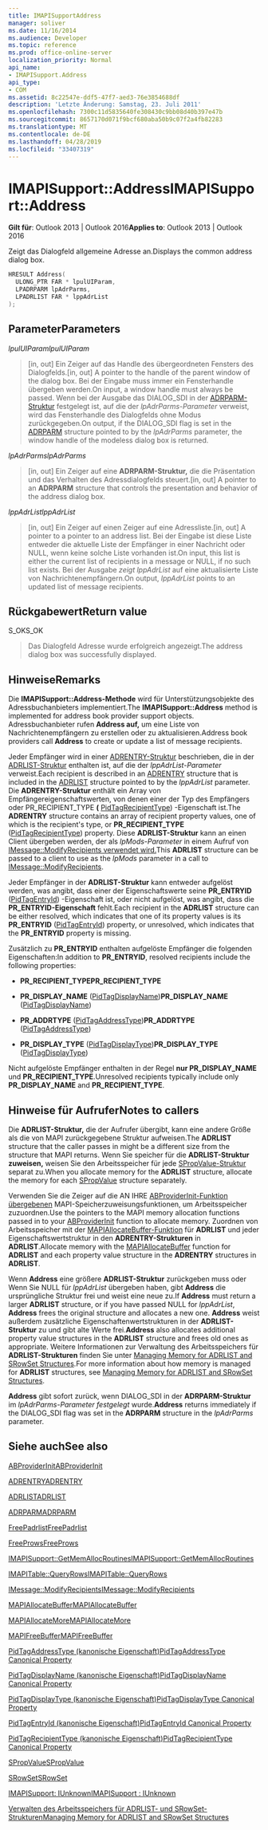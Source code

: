 ```yaml
---
title: IMAPISupportAddress
manager: soliver
ms.date: 11/16/2014
ms.audience: Developer
ms.topic: reference
ms.prod: office-online-server
localization_priority: Normal
api_name:
- IMAPISupport.Address
api_type:
- COM
ms.assetid: 8c22547e-ddf5-47f7-aed3-76e3854688df
description: 'Letzte Änderung: Samstag, 23. Juli 2011'
ms.openlocfilehash: 7300c11d5835640fe308430c9bb08d40b397e47b
ms.sourcegitcommit: 8657170d071f9bcf680aba50b9c07f2a4fb82283
ms.translationtype: MT
ms.contentlocale: de-DE
ms.lasthandoff: 04/28/2019
ms.locfileid: "33407319"
---
```

# <a name="imapisupportaddress"></a><span data-ttu-id="9e900-103">IMAPISupport::Address</span><span class="sxs-lookup"><span data-stu-id="9e900-103">IMAPISupport::Address</span></span>

  
  
<span data-ttu-id="9e900-104">**Gilt für**: Outlook 2013 | Outlook 2016</span><span class="sxs-lookup"><span data-stu-id="9e900-104">**Applies to**: Outlook 2013 | Outlook 2016</span></span> 
  
<span data-ttu-id="9e900-105">Zeigt das Dialogfeld allgemeine Adresse an.</span><span class="sxs-lookup"><span data-stu-id="9e900-105">Displays the common address dialog box.</span></span> 
  
```cpp
HRESULT Address(
  ULONG_PTR FAR * lpulUIParam,
  LPADRPARM lpAdrParms,
  LPADRLIST FAR * lppAdrList
);
```

## <a name="parameters"></a><span data-ttu-id="9e900-106">Parameter</span><span class="sxs-lookup"><span data-stu-id="9e900-106">Parameters</span></span>

 <span data-ttu-id="9e900-107">_lpulUIParam_</span><span class="sxs-lookup"><span data-stu-id="9e900-107">_lpulUIParam_</span></span>
  
> <span data-ttu-id="9e900-108">[in, out] Ein Zeiger auf das Handle des übergeordneten Fensters des Dialogfelds.</span><span class="sxs-lookup"><span data-stu-id="9e900-108">[in, out] A pointer to the handle of the parent window of the dialog box.</span></span> <span data-ttu-id="9e900-109">Bei der Eingabe muss immer ein Fensterhandle übergeben werden.</span><span class="sxs-lookup"><span data-stu-id="9e900-109">On input, a window handle must always be passed.</span></span> <span data-ttu-id="9e900-110">Wenn bei der Ausgabe das DIALOG_SDI in der [ADRPARM-Struktur](adrparm.md) festgelegt ist, auf die der  _lpAdrParms-Parameter_ verweist, wird das Fensterhandle des Dialogfelds ohne Modus zurückgegeben.</span><span class="sxs-lookup"><span data-stu-id="9e900-110">On output, if the DIALOG_SDI flag is set in the [ADRPARM](adrparm.md) structure pointed to by the  _lpAdrParms_ parameter, the window handle of the modeless dialog box is returned.</span></span> 
    
 <span data-ttu-id="9e900-111">_lpAdrParms_</span><span class="sxs-lookup"><span data-stu-id="9e900-111">_lpAdrParms_</span></span>
  
> <span data-ttu-id="9e900-112">[in, out] Ein Zeiger auf eine **ADRPARM-Struktur,** die die Präsentation und das Verhalten des Adressdialogfelds steuert.</span><span class="sxs-lookup"><span data-stu-id="9e900-112">[in, out] A pointer to an **ADRPARM** structure that controls the presentation and behavior of the address dialog box.</span></span> 
    
 <span data-ttu-id="9e900-113">_lppAdrList_</span><span class="sxs-lookup"><span data-stu-id="9e900-113">_lppAdrList_</span></span>
  
> <span data-ttu-id="9e900-114">[in, out] Ein Zeiger auf einen Zeiger auf eine Adressliste.</span><span class="sxs-lookup"><span data-stu-id="9e900-114">[in, out] A pointer to a pointer to an address list.</span></span> <span data-ttu-id="9e900-115">Bei der Eingabe ist diese Liste entweder die aktuelle Liste der Empfänger in einer Nachricht oder NULL, wenn keine solche Liste vorhanden ist.</span><span class="sxs-lookup"><span data-stu-id="9e900-115">On input, this list is either the current list of recipients in a message or NULL, if no such list exists.</span></span> <span data-ttu-id="9e900-116">Bei der Ausgabe  _zeigt lppAdrList_ auf eine aktualisierte Liste von Nachrichtenempfängern.</span><span class="sxs-lookup"><span data-stu-id="9e900-116">On output,  _lppAdrList_ points to an updated list of message recipients.</span></span> 
    
## <a name="return-value"></a><span data-ttu-id="9e900-117">Rückgabewert</span><span class="sxs-lookup"><span data-stu-id="9e900-117">Return value</span></span>

<span data-ttu-id="9e900-118">S_OK</span><span class="sxs-lookup"><span data-stu-id="9e900-118">S_OK</span></span> 
  
> <span data-ttu-id="9e900-119">Das Dialogfeld Adresse wurde erfolgreich angezeigt.</span><span class="sxs-lookup"><span data-stu-id="9e900-119">The address dialog box was successfully displayed.</span></span>
    
## <a name="remarks"></a><span data-ttu-id="9e900-120">Hinweise</span><span class="sxs-lookup"><span data-stu-id="9e900-120">Remarks</span></span>

<span data-ttu-id="9e900-121">Die **IMAPISupport::Address-Methode** wird für Unterstützungsobjekte des Adressbuchanbieters implementiert.</span><span class="sxs-lookup"><span data-stu-id="9e900-121">The **IMAPISupport::Address** method is implemented for address book provider support objects.</span></span> <span data-ttu-id="9e900-122">Adressbuchanbieter rufen **Address auf,** um eine Liste von Nachrichtenempfängern zu erstellen oder zu aktualisieren.</span><span class="sxs-lookup"><span data-stu-id="9e900-122">Address book providers call **Address** to create or update a list of message recipients.</span></span> 
  
<span data-ttu-id="9e900-123">Jeder Empfänger wird in einer [ADRENTRY-Struktur](adrentry.md) beschrieben, die in der [ADRLIST-Struktur](adrlist.md) enthalten ist, auf die der  _lppAdrList-Parameter_ verweist.</span><span class="sxs-lookup"><span data-stu-id="9e900-123">Each recipient is described in an [ADRENTRY](adrentry.md) structure that is included in the [ADRLIST](adrlist.md) structure pointed to by the  _lppAdrList_ parameter.</span></span> <span data-ttu-id="9e900-124">Die **ADRENTRY-Struktur** enthält ein Array von Empfängereigenschaftswerten, von denen einer der Typ des Empfängers oder PR_RECIPIENT_TYPE **(** [PidTagRecipientType](pidtagrecipienttype-canonical-property.md)) -Eigenschaft ist.</span><span class="sxs-lookup"><span data-stu-id="9e900-124">The **ADRENTRY** structure contains an array of recipient property values, one of which is the recipient's type, or **PR_RECIPIENT_TYPE** ([PidTagRecipientType](pidtagrecipienttype-canonical-property.md)) property.</span></span> <span data-ttu-id="9e900-125">Diese **ADRLIST-Struktur** kann an einen Client übergeben werden, der als _lpMods-Parameter_ in einem Aufruf von [IMessage::ModifyRecipients verwendet wird.](imessage-modifyrecipients.md)</span><span class="sxs-lookup"><span data-stu-id="9e900-125">This **ADRLIST** structure can be passed to a client to use as the  _lpMods_ parameter in a call to [IMessage::ModifyRecipients](imessage-modifyrecipients.md).</span></span>
  
<span data-ttu-id="9e900-126">Jeder Empfänger in der **ADRLIST-Struktur** kann entweder aufgelöst werden, was angibt, dass einer der Eigenschaftswerte seine **PR_ENTRYID** ([PidTagEntryId](pidtagentryid-canonical-property.md)) -Eigenschaft ist, oder nicht aufgelöst, was angibt, dass die **PR_ENTRYID-Eigenschaft** fehlt.</span><span class="sxs-lookup"><span data-stu-id="9e900-126">Each recipient in the **ADRLIST** structure can be either resolved, which indicates that one of its property values is its **PR_ENTRYID** ([PidTagEntryId](pidtagentryid-canonical-property.md)) property, or unresolved, which indicates that the **PR_ENTRYID** property is missing.</span></span> 
  
<span data-ttu-id="9e900-127">Zusätzlich zu **PR_ENTRYID** enthalten aufgelöste Empfänger die folgenden Eigenschaften:</span><span class="sxs-lookup"><span data-stu-id="9e900-127">In addition to **PR_ENTRYID**, resolved recipients include the following properties:</span></span>
  
- <span data-ttu-id="9e900-128">**PR_RECIPIENT_TYPE**</span><span class="sxs-lookup"><span data-stu-id="9e900-128">**PR_RECIPIENT_TYPE**</span></span>
    
- <span data-ttu-id="9e900-129">**PR_DISPLAY_NAME** ([PidTagDisplayName](pidtagdisplayname-canonical-property.md))</span><span class="sxs-lookup"><span data-stu-id="9e900-129">**PR_DISPLAY_NAME** ([PidTagDisplayName](pidtagdisplayname-canonical-property.md))</span></span>
    
- <span data-ttu-id="9e900-130">**PR_ADDRTYPE** ([PidTagAddressType](pidtagaddresstype-canonical-property.md))</span><span class="sxs-lookup"><span data-stu-id="9e900-130">**PR_ADDRTYPE** ([PidTagAddressType](pidtagaddresstype-canonical-property.md))</span></span>
    
- <span data-ttu-id="9e900-131">**PR_DISPLAY_TYPE** ([PidTagDisplayType](pidtagdisplaytype-canonical-property.md))</span><span class="sxs-lookup"><span data-stu-id="9e900-131">**PR_DISPLAY_TYPE** ([PidTagDisplayType](pidtagdisplaytype-canonical-property.md))</span></span>
    
<span data-ttu-id="9e900-132">Nicht aufgelöste Empfänger enthalten in der Regel **nur PR_DISPLAY_NAME** und **PR_RECIPIENT_TYPE**.</span><span class="sxs-lookup"><span data-stu-id="9e900-132">Unresolved recipients typically include only **PR_DISPLAY_NAME** and **PR_RECIPIENT_TYPE**.</span></span> 
  
## <a name="notes-to-callers"></a><span data-ttu-id="9e900-133">Hinweise für Aufrufer</span><span class="sxs-lookup"><span data-stu-id="9e900-133">Notes to callers</span></span>

<span data-ttu-id="9e900-134">Die **ADRLIST-Struktur,** die der Aufrufer übergibt, kann eine andere Größe als die von MAPI zurückgegebene Struktur aufweisen.</span><span class="sxs-lookup"><span data-stu-id="9e900-134">The **ADRLIST** structure that the caller passes in might be a different size from the structure that MAPI returns.</span></span> <span data-ttu-id="9e900-135">Wenn Sie speicher für die **ADRLIST-Struktur zuweisen,** weisen Sie den Arbeitsspeicher für jede [SPropValue-Struktur](spropvalue.md) separat zu.</span><span class="sxs-lookup"><span data-stu-id="9e900-135">When you allocate memory for the **ADRLIST** structure, allocate the memory for each [SPropValue](spropvalue.md) structure separately.</span></span> 
  
<span data-ttu-id="9e900-136">Verwenden Sie die Zeiger auf die AN IHRE [ABProviderInit-Funktion übergebenen](abproviderinit.md) MAPI-Speicherzuweisungsfunktionen, um Arbeitsspeicher zuzuordnen.</span><span class="sxs-lookup"><span data-stu-id="9e900-136">Use the pointers to the MAPI memory allocation functions passed in to your [ABProviderInit](abproviderinit.md) function to allocate memory.</span></span> <span data-ttu-id="9e900-137">Zuordnen von Arbeitsspeicher mit der [MAPIAllocateBuffer-Funktion](mapiallocatebuffer.md) für **ADRLIST** und jeder Eigenschaftswertstruktur in den **ADRENTRY-Strukturen** in **ADRLIST**.</span><span class="sxs-lookup"><span data-stu-id="9e900-137">Allocate memory with the [MAPIAllocateBuffer](mapiallocatebuffer.md) function for **ADRLIST** and each property value structure in the **ADRENTRY** structures in **ADRLIST**.</span></span> 
  
<span data-ttu-id="9e900-138">Wenn **Address** eine größere **ADRLIST-Struktur** zurückgeben muss oder Wenn Sie NULL für  _lppAdrList_ übergeben haben, gibt **Address** die ursprüngliche Struktur frei und weist eine neue zu.</span><span class="sxs-lookup"><span data-stu-id="9e900-138">If **Address** must return a larger **ADRLIST** structure, or if you have passed NULL for  _lppAdrList_, **Address** frees the original structure and allocates a new one.</span></span> <span data-ttu-id="9e900-139">**Address** weist außerdem zusätzliche Eigenschaftenwertstrukturen in der **ADRLIST-Struktur** zu und gibt alte Werte frei.</span><span class="sxs-lookup"><span data-stu-id="9e900-139">**Address** also allocates additional property value structures in the **ADRLIST** structure and frees old ones as appropriate.</span></span> <span data-ttu-id="9e900-140">Weitere Informationen zur Verwaltung des Arbeitsspeichers für **ADRLIST-Strukturen** finden Sie unter [Managing Memory for ADRLIST and SRowSet Structures](managing-memory-for-adrlist-and-srowset-structures.md).</span><span class="sxs-lookup"><span data-stu-id="9e900-140">For more information about how memory is managed for **ADRLIST** structures, see [Managing Memory for ADRLIST and SRowSet Structures](managing-memory-for-adrlist-and-srowset-structures.md).</span></span>
  
 <span data-ttu-id="9e900-141">**Address** gibt sofort zurück, wenn DIALOG_SDI in der **ADRPARM-Struktur** im  _lpAdrParms-Parameter festgelegt_ wurde.</span><span class="sxs-lookup"><span data-stu-id="9e900-141">**Address** returns immediately if the DIALOG_SDI flag was set in the **ADRPARM** structure in the  _lpAdrParms_ parameter.</span></span> 
  
## <a name="see-also"></a><span data-ttu-id="9e900-142">Siehe auch</span><span class="sxs-lookup"><span data-stu-id="9e900-142">See also</span></span>



[<span data-ttu-id="9e900-143">ABProviderInit</span><span class="sxs-lookup"><span data-stu-id="9e900-143">ABProviderInit</span></span>](abproviderinit.md)
  
[<span data-ttu-id="9e900-144">ADRENTRY</span><span class="sxs-lookup"><span data-stu-id="9e900-144">ADRENTRY</span></span>](adrentry.md)
  
[<span data-ttu-id="9e900-145">ADRLIST</span><span class="sxs-lookup"><span data-stu-id="9e900-145">ADRLIST</span></span>](adrlist.md)
  
[<span data-ttu-id="9e900-146">ADRPARM</span><span class="sxs-lookup"><span data-stu-id="9e900-146">ADRPARM</span></span>](adrparm.md)
  
[<span data-ttu-id="9e900-147">FreePadrlist</span><span class="sxs-lookup"><span data-stu-id="9e900-147">FreePadrlist</span></span>](freepadrlist.md)
  
[<span data-ttu-id="9e900-148">FreeProws</span><span class="sxs-lookup"><span data-stu-id="9e900-148">FreeProws</span></span>](freeprows.md)
  
[<span data-ttu-id="9e900-149">IMAPISupport::GetMemAllocRoutines</span><span class="sxs-lookup"><span data-stu-id="9e900-149">IMAPISupport::GetMemAllocRoutines</span></span>](imapisupport-getmemallocroutines.md)
  
[<span data-ttu-id="9e900-150">IMAPITable::QueryRows</span><span class="sxs-lookup"><span data-stu-id="9e900-150">IMAPITable::QueryRows</span></span>](imapitable-queryrows.md)
  
[<span data-ttu-id="9e900-151">IMessage::ModifyRecipients</span><span class="sxs-lookup"><span data-stu-id="9e900-151">IMessage::ModifyRecipients</span></span>](imessage-modifyrecipients.md)
  
[<span data-ttu-id="9e900-152">MAPIAllocateBuffer</span><span class="sxs-lookup"><span data-stu-id="9e900-152">MAPIAllocateBuffer</span></span>](mapiallocatebuffer.md)
  
[<span data-ttu-id="9e900-153">MAPIAllocateMore</span><span class="sxs-lookup"><span data-stu-id="9e900-153">MAPIAllocateMore</span></span>](mapiallocatemore.md)
  
[<span data-ttu-id="9e900-154">MAPIFreeBuffer</span><span class="sxs-lookup"><span data-stu-id="9e900-154">MAPIFreeBuffer</span></span>](mapifreebuffer.md)
  
[<span data-ttu-id="9e900-155">PidTagAddressType (kanonische Eigenschaft)</span><span class="sxs-lookup"><span data-stu-id="9e900-155">PidTagAddressType Canonical Property</span></span>](pidtagaddresstype-canonical-property.md)
  
[<span data-ttu-id="9e900-156">PidTagDisplayName (kanonische Eigenschaft)</span><span class="sxs-lookup"><span data-stu-id="9e900-156">PidTagDisplayName Canonical Property</span></span>](pidtagdisplayname-canonical-property.md)
  
[<span data-ttu-id="9e900-157">PidTagDisplayType (kanonische Eigenschaft)</span><span class="sxs-lookup"><span data-stu-id="9e900-157">PidTagDisplayType Canonical Property</span></span>](pidtagdisplaytype-canonical-property.md)
  
[<span data-ttu-id="9e900-158">PidTagEntryId (kanonische Eigenschaft)</span><span class="sxs-lookup"><span data-stu-id="9e900-158">PidTagEntryId Canonical Property</span></span>](pidtagentryid-canonical-property.md)
  
[<span data-ttu-id="9e900-159">PidTagRecipientType (kanonische Eigenschaft)</span><span class="sxs-lookup"><span data-stu-id="9e900-159">PidTagRecipientType Canonical Property</span></span>](pidtagrecipienttype-canonical-property.md)
  
[<span data-ttu-id="9e900-160">SPropValue</span><span class="sxs-lookup"><span data-stu-id="9e900-160">SPropValue</span></span>](spropvalue.md)
  
[<span data-ttu-id="9e900-161">SRowSet</span><span class="sxs-lookup"><span data-stu-id="9e900-161">SRowSet</span></span>](srowset.md)
  
[<span data-ttu-id="9e900-162">IMAPISupport: IUnknown</span><span class="sxs-lookup"><span data-stu-id="9e900-162">IMAPISupport : IUnknown</span></span>](imapisupportiunknown.md)


[<span data-ttu-id="9e900-163">Verwalten des Arbeitsspeichers für ADRLIST- und SRowSet-Strukturen</span><span class="sxs-lookup"><span data-stu-id="9e900-163">Managing Memory for ADRLIST and SRowSet Structures</span></span>](managing-memory-for-adrlist-and-srowset-structures.md)

